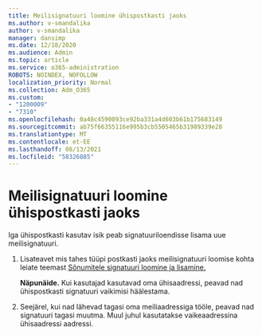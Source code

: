 ```yaml
---
title: Meilisignatuuri loomine ühispostkasti jaoks
ms.author: v-smandalika
author: v-smandalika
manager: dansimp
ms.date: 12/18/2020
ms.audience: Admin
ms.topic: article
ms.service: o365-administration
ROBOTS: NOINDEX, NOFOLLOW
localization_priority: Normal
ms.collection: Adm_O365
ms.custom:
- "1200009"
- "7310"
ms.openlocfilehash: 0a48c4590093ce92ba331a4d603b61b175683149
ms.sourcegitcommit: ab75f66355116e995b3cb5505465b31989339e28
ms.translationtype: MT
ms.contentlocale: et-EE
ms.lasthandoff: 08/13/2021
ms.locfileid: "58326885"
---
```

# <a name="create-an-email-signature-for-a-shared-mailbox"></a>Meilisignatuuri loomine ühispostkasti jaoks

Iga ühispostkasti kasutav isik peab signatuuriloendisse lisama uue meilisignatuuri.

1. Lisateavet mis tahes tüüpi postkasti jaoks meilisignatuuri loomise kohta leiate teemast [Sõnumitele signatuuri loomine ja lisamine.](https://support.office.com/article/8ee5d4f4-68fd-464a-a1c1-0e1c80bb27f2)

    **Näpunäide.** Kui kasutajad kasutavad oma ühisaadressi, peavad nad ühispostkasti signatuuri vaikimisi häälestama.
1. Seejärel, kui nad lähevad tagasi oma meiliaadressiga tööle, peavad nad signatuuri tagasi muutma. Muul juhul kasutatakse vaikeaadressina ühisaadressi aadressi.